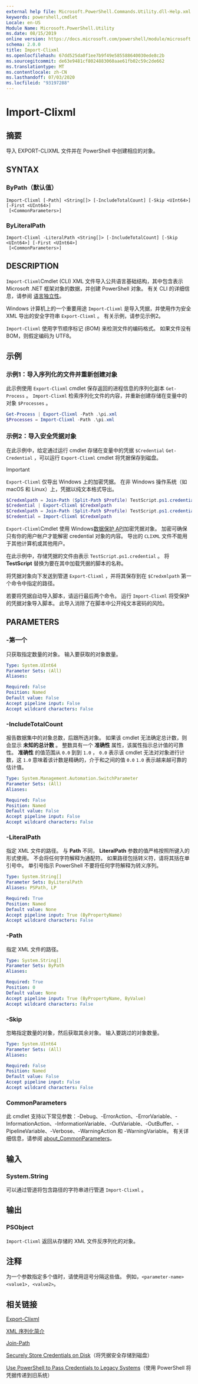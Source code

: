```yaml
---
external help file: Microsoft.PowerShell.Commands.Utility.dll-Help.xml
keywords: powershell,cmdlet
Locale: en-US
Module Name: Microsoft.PowerShell.Utility
ms.date: 08/15/2019
online version: https://docs.microsoft.com/powershell/module/microsoft.powershell.utility/import-clixml?view=powershell-7&WT.mc_id=ps-gethelp
schema: 2.0.0
title: Import-Clixml
ms.openlocfilehash: 67dd525da0f1ee7b9f49e585588640030ede8c2b
ms.sourcegitcommit: de63e9481cf8024883060aae61fb02c59c2de662
ms.translationtype: MT
ms.contentlocale: zh-CN
ms.lasthandoff: 07/03/2020
ms.locfileid: "93197288"
---
```

# Import-Clixml

## 摘要
导入 EXPORT-CLIXML 文件并在 PowerShell 中创建相应的对象。

## SYNTAX

### ByPath（默认值）

```
Import-Clixml [-Path] <String[]> [-IncludeTotalCount] [-Skip <UInt64>] [-First <UInt64>]
 [<CommonParameters>]
```

### ByLiteralPath

```
Import-Clixml -LiteralPath <String[]> [-IncludeTotalCount] [-Skip <UInt64>] [-First <UInt64>]
 [<CommonParameters>]
```

## DESCRIPTION

`Import-Clixml`Cmdlet (CLI) XML 文件导入公共语言基础结构，其中包含表示 Microsoft .NET 框架对象的数据，并创建 PowerShell 对象。 有关 CLI 的详细信息，请参阅 [语言独立性](/dotnet/standard/language-independence)。

Windows 计算机上的一个重要用途 `Import-Clixml` 是导入凭据，并使用作为安全 XML 导出的安全字符串 `Export-Clixml` 。 有关示例，请参见示例2。

`Import-Clixml` 使用字节顺序标记 (BOM) 来检测文件的编码格式。 如果文件没有 BOM，则假定编码为 UTF8。

## 示例

### 示例1：导入序列化的文件并重新创建对象

此示例使用 `Export-Clixml` cmdlet 保存返回的进程信息的序列化副本 `Get-Process` 。 `Import-Clixml` 检索序列化文件的内容，并重新创建存储在变量中的对象 `$Processes` 。

```powershell
Get-Process | Export-Clixml -Path .\pi.xml
$Processes = Import-Clixml -Path .\pi.xml
```

### 示例2：导入安全凭据对象

在此示例中，给定通过运行 cmdlet 存储在变量中的凭据 `$Credential` `Get-Credential` ，可以运行 `Export-Clixml` cmdlet 将凭据保存到磁盘。

> [!IMPORTANT]
> `Export-Clixml` 仅导出 Windows 上的加密凭据。 在非 Windows 操作系统（如 macOS 和 Linux）上，凭据以纯文本格式导出。

```powershell
$Credxmlpath = Join-Path (Split-Path $Profile) TestScript.ps1.credential
$Credential | Export-Clixml $Credxmlpath
$Credxmlpath = Join-Path (Split-Path $Profile) TestScript.ps1.credential
$Credential = Import-Clixml $Credxmlpath
```

`Export-Clixml`Cmdlet 使用 Windows[数据保护 API](/previous-versions/windows/apps/hh464970(v=win.10))加密凭据对象。
加密可确保只有你的用户帐户才能解密 credential 对象的内容。 导出的 `CLIXML` 文件不能用于其他计算机或其他用户。

在此示例中，存储凭据的文件由表示 `TestScript.ps1.credential` 。 将 **TestScript** 替换为要在其中加载凭据的脚本的名称。

将凭据对象向下发送到管道 `Export-Clixml` ，并将其保存到在 `$Credxmlpath` 第一个命令中指定的路径。

若要将凭据自动导入脚本，请运行最后两个命令。 运行 `Import-Clixml` 将受保护的凭据对象导入脚本。 此导入消除了在脚本中公开纯文本密码的风险。

## PARAMETERS

### -第一个

只获取指定数量的对象。 输入要获取的对象数量。

```yaml
Type: System.UInt64
Parameter Sets: (All)
Aliases:

Required: False
Position: Named
Default value: False
Accept pipeline input: False
Accept wildcard characters: False
```

### -IncludeTotalCount

报告数据集中的对象总数，后跟所选对象。 如果该 cmdlet 无法确定总计数，则会显示 **未知的总计数** 。 整数具有一个 **准确性** 属性，该属性指示总计值的可靠性。 **准确性** 的值范围从 `0.0` 到到 `1.0` ， `0.0` 表示该 cmdlet 无法对对象进行计数，这 `1.0` 意味着该计数是精确的，介于和之间的值 `0.0` `1.0` 表示越来越可靠的估计值。

```yaml
Type: System.Management.Automation.SwitchParameter
Parameter Sets: (All)
Aliases:

Required: False
Position: Named
Default value: False
Accept pipeline input: False
Accept wildcard characters: False
```

### -LiteralPath

指定 XML 文件的路径。 与 **Path** 不同， **LiteralPath** 参数的值严格按照所键入的形式使用。 不会将任何字符解释为通配符。 如果路径包括转义符，请将其括在单引号中。 单引号指示 PowerShell 不要将任何字符解释为转义序列。

```yaml
Type: System.String[]
Parameter Sets: ByLiteralPath
Aliases: PSPath, LP

Required: True
Position: Named
Default value: None
Accept pipeline input: True (ByPropertyName)
Accept wildcard characters: False
```

### -Path

指定 XML 文件的路径。

```yaml
Type: System.String[]
Parameter Sets: ByPath
Aliases:

Required: True
Position: 0
Default value: None
Accept pipeline input: True (ByPropertyName, ByValue)
Accept wildcard characters: False
```

### -Skip

忽略指定数量的对象，然后获取其余对象。 输入要跳过的对象数量。

```yaml
Type: System.UInt64
Parameter Sets: (All)
Aliases:

Required: False
Position: Named
Default value: False
Accept pipeline input: False
Accept wildcard characters: False
```

### CommonParameters

此 cmdlet 支持以下常见参数：-Debug、-ErrorAction、-ErrorVariable、-InformationAction、-InformationVariable、-OutVariable、-OutBuffer、-PipelineVariable、-Verbose、-WarningAction 和 -WarningVariable。 有关详细信息，请参阅 [about_CommonParameters](https://go.microsoft.com/fwlink/?LinkID=113216)。

## 输入

### System.String

可以通过管道将包含路径的字符串进行管道 `Import-Clixml` 。

## 输出

### PSObject

`Import-Clixml` 返回从存储的 XML 文件反序列化的对象。

## 注释

为一个参数指定多个值时，请使用逗号分隔这些值。 例如，`<parameter-name> <value1>, <value2>`。

## 相关链接

[Export-Clixml](Export-Clixml.md)

[XML 序列化简介](/dotnet/standard/serialization/introducing-xml-serialization)

[Join-Path](../Microsoft.PowerShell.Management/Join-Path.md)

[Securely Store Credentials on Disk](https://powershellcookbook.com/recipe/PukO/securely-store-credentials-on-disk)（将凭据安全存储到磁盘）

[Use PowerShell to Pass Credentials to Legacy Systems](https://devblogs.microsoft.com/scripting/use-powershell-to-pass-credentials-to-legacy-systems/)（使用 PowerShell 将凭据传递到旧系统）
